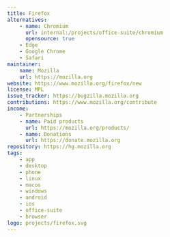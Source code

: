 ```yaml
---
title: Firefox
alternatives:
    - name: Chromium
      url: internal:/projects/office-suite/chromium
      opensource: true
    - Edge
    - Google Chrome
    - Safari
maintainer:
    name: Mozilla
    url: https://mozilla.org
website: https://www.mozilla.org/firefox/new
license: MPL
issue_tracker: https://bugzilla.mozilla.org
contributions: https://www.mozilla.org/contribute
income:
    - Partnerships
    - name: Paid products
      url: https://mozilla.org/products/
    - name: Donations
      url: https://donate.mozilla.org
repository: https://hg.mozilla.org
tags:
    - app
    - desktop
    - phone
    - linux
    - macos
    - windows
    - android
    - ios
    - office-suite
    - browser
logo: projects/firefox.svg
---
```

